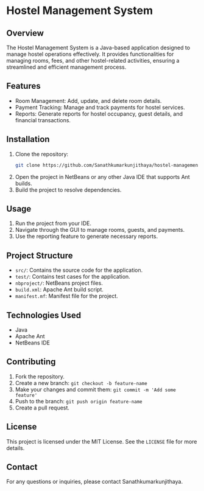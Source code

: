 
# Hostel Management System

## Overview
The Hostel Management System is a Java-based application designed to manage hostel operations effectively. It provides functionalities for managing rooms, fees, and other hostel-related activities, ensuring a streamlined and efficient management process.

## Features
- Room Management: Add, update, and delete room details.
- Payment Tracking: Manage and track payments for hostel services.
- Reports: Generate reports for hostel occupancy, guest details, and financial transactions.

## Installation
1. Clone the repository:
    ```bash
    git clone https://github.com/Sanathkumarkunjithaya/hostel-management-system.git
    ```
2. Open the project in NetBeans or any other Java IDE that supports Ant builds.
3. Build the project to resolve dependencies.

## Usage
1. Run the project from your IDE.
2. Navigate through the GUI to manage rooms, guests, and payments.
3. Use the reporting feature to generate necessary reports.

## Project Structure
- `src/`: Contains the source code for the application.
- `test/`: Contains test cases for the application.
- `nbproject/`: NetBeans project files.
- `build.xml`: Apache Ant build script.
- `manifest.mf`: Manifest file for the project.

## Technologies Used
- Java
- Apache Ant
- NetBeans IDE

## Contributing
1. Fork the repository.
2. Create a new branch: `git checkout -b feature-name`
3. Make your changes and commit them: `git commit -m 'Add some feature'`
4. Push to the branch: `git push origin feature-name`
5. Create a pull request.

## License
This project is licensed under the MIT License. See the `LICENSE` file for more details.

## Contact
For any questions or inquiries, please contact Sanathkumarkunjithaya.
